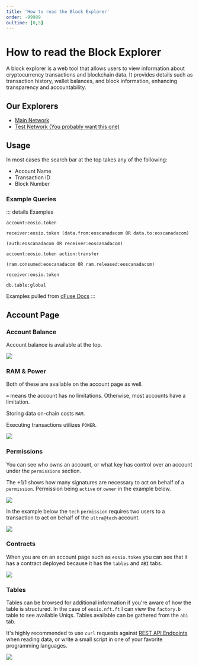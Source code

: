 ```yaml
---
title: 'How to read the Block Explorer'
order: -99989
oultine: [0,5]
---
```


# How to read the Block Explorer

A block explorer is a web tool that allows users to view information about cryptocurrency transactions and blockchain data. It provides details such as transaction history, wallet balances, and block information, enhancing transparency and accountability.

## Our Explorers

* [Main Network](https://explorer.mainnet.ultra.io/)
* [Test Network (You probably want this one)](https://explorer.testnet.ultra.io/)

## Usage

In most cases the search bar at the top takes any of the following:

* Account Name
* Transaction ID
* Block Number

### Example Queries

::: details Examples

```
account:eosio.token 

receiver:eosio.token (data.from:eoscanadacom OR data.to:eoscanadacom)

(auth:eoscanadacom OR receiver:eoscanadacom)

account:eosio.token action:transfer

(ram.consumed:eoscanadacom OR ram.released:eoscanadacom)

receiver:eosio.token 

db.table:global
```

Examples pulled from [dFuse Docs](https://docs.dfuse.eosnation.io/eosio/public-apis/reference/search/terms/)
:::

## Account Page


### Account Balance

Account balance is available at the top.

![](./images/block-explorer/explorer-balance.png)

### RAM & Power

Both of these are available on the account page as well.

`∞` means the account has no limitations. Otherwise, most accounts have a limitation.

Storing data on-chain costs `RAM`.

Executing transactions utilizes `POWER`.

![](./images/block-explorer/explorer-costs.png)

### Permissions

You can see who owns an account, or what key has control over an account under the `permissions` section.

The +1/1 shows how many signatures are necessary to act on behalf of a `permission`. Permission being `active` or `owner` in the example below.

![](./images/block-explorer/explorer-permissions.png)

In the example below the `tech` `permission` requires two users to a transaction to act on behalf of the `ultra@tech` account.

![](./images/block-explorer/explorer-permissions-advanced.png)

### Contracts

When you are on an account page such as `eosio.token` you can see that it has a contract deployed because it has the `tables` and `ABI` tabs.

![](./images/block-explorer/explorer-abi.png)

### Tables

Tables can be browsed for additional information if you're aware of how the table is structured. In the case of `eosio.nft.ft` I can view the `factory.b` table to see available Uniqs. Tables available can be gathered from the `abi` tab.

It's highly recommended to use `curl` requests against [REST API Endpoints](./how-to-make-a-rest-request.md) when reading data, or write a small script in one of your favorite programming languages.

![](./images/block-explorer/explorer-tables.png)